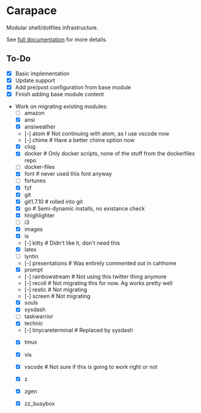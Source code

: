 Carapace
========

Modular shell/dotfiles infrastructure.

See [full documentation](docs/Carapace.md) for more details.


To-Do
-----

- [X] Basic implementation
- [X] Update support
- [X] Add pre/post configuration from base module
- [X] Finish adding base module content
- Work on migrating existing modules:
    - [ ] amazon
    - [X] ansi
    - [X] ansiweather
    - [-] atom              # Not continuing with atom, as I use vscode now
    - [-] chime             # Have a better chime option now
    - [X] clog
    - [X] docker            # Only docker scripts, none of the stuff from the dockerfiles repo
    - [ ] docker-files
    - [X] font              # never used this font anyway
    - [ ] fortunes
    - [X] fzf
    - [X] git
    - [X] git1.7.10         # rolled into git
    - [X] go                # Semi-dynamic installs, no existance check
    - [X] hhighlighter
    - [ ] i3
    - [X] images
    - [X] is
    - [-] kitty             # Didn't like it, don't need this
    - [X] latex
    - [ ] lyntin
    - [-] presentations     # Was entirely commented out in cahhome
    - [X] prompt
    - [-] rainbowstream     # Not using this twitter thing anymore
    - [-] recoll            # Not migrating this for now.  Ag works pretty well
    - [-] restic            # Not migrating
    - [-] screen            # Not migrating
    - [X] souls
    - [X] sysdash
    - [ ] taskwarrior
    - [X] technic
    - [-] tinycareterminal  # Replaced by sysdash
    - [X] tmux
    - [X] vis
    - [X] vscode            # Not sure if this is going to work right or not
    - [X] z
    - [X] zgen
    - [X] zz_busybox

